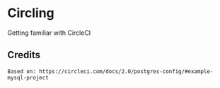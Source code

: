 # Circling

Getting familiar with CircleCI

## Credits

    Based on: https://circleci.com/docs/2.0/postgres-config/#example-mysql-project
